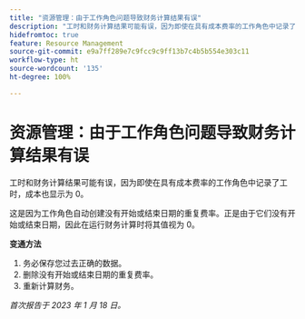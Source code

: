 ```yaml
---
title: "资源管理：由于工作角色问题导致财务计算结果有误"
description: "工时和财务计算结果可能有误，因为即使在具有成本费率的工作角色中记录了工时，成本也显示为 0。"
hidefromtoc: true
feature: Resource Management
source-git-commit: e9a7ff289e7c9fcc9c9ff13b7c4b5b554e303c11
workflow-type: ht
source-wordcount: '135'
ht-degree: 100%

---
```



# 资源管理：由于工作角色问题导致财务计算结果有误

工时和财务计算结果可能有误，因为即使在具有成本费率的工作角色中记录了工时，成本也显示为 0。

这是因为工作角色自动创建没有开始或结束日期的重复费率。正是由于它们没有开始或结束日期，因此在运行财务计算时将其值视为 0。

**变通方法**

1. 务必保存您过去正确的数据。
1. 删除没有开始或结束日期的重复费率。
1. 重新计算财务。

_首次报告于 2023 年 1 月 18 日。_
